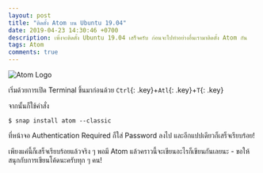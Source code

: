 ```yaml
---
layout: post
title: "ติดตั้ง Atom บน Ubuntu 19.04"
date: 2019-04-23 14:30:46 +0700
description: เพิ่งจะติดตั้ง Ubuntu 19.04 เสร็จครับ ก่อนจะไปทำอย่างอื่นเรามาติดตั้ง Atom กัน
tags: Atom
comments: true
---
```

![Atom Logo](https://res.cloudinary.com/sdees-reallife/image/upload/c_scale,w_200/v1519744167/atom-logo.jpg)

เริ่มด้วยการเปิด Terminal ขึ้นมาก่อนด้วย `Ctrl`{: .key}+`Atl`{: .key}+`T`{: .key}

จากนั้นก็ใช้คำสั่ง

`$ snap install atom --classic`

ที่หน้าจอ Authentication Required ก็ใส่ Password ลงไป และอีกแปปเดียวก็เสร็จเรียบร้อย!

เพียงแค่นี้ก็เสร็จเรียบร้อยแล้วจริง ๆ พอมี Atom แล้วคราวนี้จะเขียนอะไรก็เขียนกันเลยนะ - ขอให้สนุกกับการเขียนโค้ดนะครับทุก ๆ คน!

